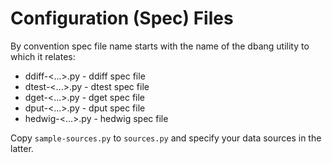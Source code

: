 # Configuration (Spec) Files

By convention spec file name starts with the name of the dbang utility to which it relates:

* ddiff-<...>.py - ddiff spec file
* dtest-<...>.py - dtest spec file
* dget-<...>.py - dget spec file
* dput-<...>.py - dput spec file
* hedwig-<...>.py - hedwig spec file

Copy `sample-sources.py` to `sources.py` and specify your data sources in the latter.
